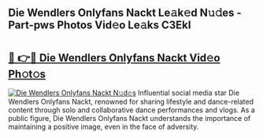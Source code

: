 ## Die Wendlers Onlyfans Nackt Le𝚊k𝚎d N𝚞𝚍es - Part-pws Photos Vid𝚎o Le𝚊ks C3EkI

# <h2><a href="http://fbaru5.evod.top/?m=Die+Wendlers+Onlyfans+Nackt">🔗 👉🔴 Die Wendlers Onlyfans Nackt Vid𝚎o Ph𝚘t𝚘s</a></h2>

[![Die Wendlers Onlyfans Nackt N𝚞d𝚎s](https://i.imgur.com/8V9OHl7.gif)](http://fbaru5.evod.top/?m=Die+Wendlers+Onlyfans+Nackt)
Influential social media star Die Wendlers Onlyfans Nackt, renowned for sharing lifestyle and dance-related content through solo and collaborative dance performances and vlogs. As a public figure, Die Wendlers Onlyfans Nackt understands the importance of maintaining a positive image, even in the face of adversity. 
